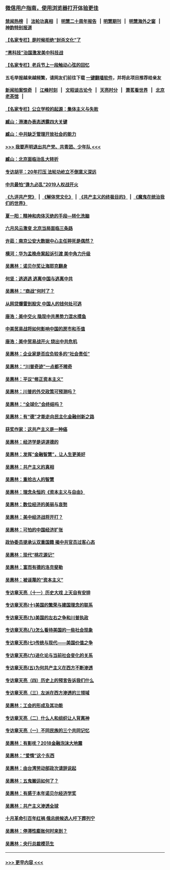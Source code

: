 ### [微信用户指南，使用浏览器打开体验更佳](https://github.com/gfw-breaker/banned-news1/blob/master/indexes/wechat-guide.md?t=0)
#### [禁闻热榜](热点新闻.md?t=0)  &nbsp;&nbsp;|&nbsp;&nbsp; [法轮功真相](https://github.com/gfw-breaker/truth/blob/master/README.md?t=0) &nbsp;&nbsp;|&nbsp;&nbsp; [明慧二十周年报告](https://github.com/gfw-breaker/mh-reports/blob/master/README.md?t=0) &nbsp;&nbsp;|&nbsp;&nbsp;[明慧期刊](https://github.com/gfw-breaker/mh-qikan) &nbsp;&nbsp;|&nbsp;&nbsp; [明慧海外之窗](https://github.com/gfw-breaker/mh-news/blob/master/README.md?t=0) &nbsp;&nbsp;|&nbsp;&nbsp; [神韵特别报道](https://github.com/gfw-breaker/mh-news/blob/master/shenyun.md?t=0)
#### [【名家专栏】是时候拒绝“封杀文化”了](../pages/nsc423/n11814093.md?t=02140744) 
#### [“黑科技”治国激发美中科技战](../pages/nsc423/n11638056.md?t=02140744) 
#### [【名家专栏】老兵节上一段触动心弦的回忆](../pages/nsc423/n11646016.md?t=02140744) 
#### 五毛举报越来越频繁，请网友们前往下载 [一键翻墙软件](https://github.com/gfw-breaker/ssr-accounts)，并将此项目推荐给亲友
#### [新闻拍案惊奇](https://github.com/gfw-breaker/banned-news1/blob/master/pages/link4.md) &nbsp;&nbsp;|&nbsp;&nbsp; [江峰时刻](https://github.com/gfw-breaker/banned-news1/blob/master/pages/link4.md) &nbsp;&nbsp;|&nbsp;&nbsp; [文昭谈古论今](https://github.com/gfw-breaker/banned-news1/blob/master/pages/link4.md) &nbsp;&nbsp;|&nbsp;&nbsp; [天亮时分](https://github.com/gfw-breaker/banned-news1/blob/master/pages/link4.md) &nbsp;&nbsp;|&nbsp;&nbsp; [萧茗看世界](https://github.com/gfw-breaker/banned-news1/blob/master/pages/link4.md) &nbsp;&nbsp;|&nbsp;&nbsp; [北京老茶馆](https://github.com/gfw-breaker/banned-news1/blob/master/pages/link4.md) &nbsp;&nbsp;|&nbsp;&nbsp; 
#### [【名家专栏】公立学校的起源：集体主义与失败](../pages/nsc423/n11601833.md?t=02140744) 
#### [臧山：港澳办表态透露四大关键](../pages/nsc423/n11421628.md?t=02140744) 
#### [臧山：中共缺乏管理开放社会的能力](../pages/nsc423/n11407457.md?t=02140744) 
#### [>>> 我要声明退出共产党、共青团、少年队 <<<](https://github.com/begood0513/goodnews/blob/master/quit/letter.md) 
#### [臧山：北京面临治乱大转折](../pages/nsc423/n11406895.md?t=02140744) 
#### [专访胡平：20年打压 法轮功屹立不倒意义深远](../pages/nsc423/n11398800.md?t=02140744) 
#### [中共最怕“逢九必乱”2019人权战开火](../pages/nsc423/n11385248.md?t=02140744) 
#### [《九评共产党》](https://github.com/begood0513/9ping.md/blob/master/README.md) &nbsp;|&nbsp; [《解体党文化》](../../../../jtdwh.md/blob/master/README.md)  &nbsp;|&nbsp; [《共产主义的终极目的》](../../../../gczydzjmd.md/blob/master/README.md) &nbsp;|&nbsp; [《魔鬼在统治我们的世界》](../../../../mgztzwmdsj.md/blob/master/README.md) 
#### [夏一阳：精神和肉体灭绝的手段—转化洗脑](../pages/nsc423/n11368250.md?t=02140744) 
#### [六月风云激变 北京当局面临三条路](../pages/nsc423/n11313668.md?t=02140744) 
#### [许茹：南京公安大数据中心主任猝死是偶然？](../pages/nsc423/n11064744.md?t=02140744) 
#### [横河：华为孟晚舟案起诉引渡 美中角力升级](../pages/nsc423/n11027230.md?t=02140744) 
#### [吴惠林：诺贝尔奖让海耶克翻身](../pages/nsc423/n10890049.md?t=02140744) 
#### [何坚：逃逃逃 逃离中国与逃离中共](../pages/nsc423/n10592891.md?t=02140744) 
#### [吴惠林：“商战”何时了？](../pages/nsc423/n10573558.md?t=02140744) 
#### [从网贷爆雷到股灾 中国人的钱何处可逃](../pages/nsc423/n10572800.md?t=02140744) 
#### [唐浩：美中交火 隐现中共黑势力混水摸鱼](../pages/nsc423/n10544040.md?t=02140744) 
#### [中美贸易战将如何影响中国的房市和币值](../pages/nsc423/n10543697.md?t=02140744) 
#### [唐浩：美中贸易战开火 烧出中共危机](../pages/nsc423/n10540126.md?t=02140744) 
#### [吴惠林：企业家是否应负较多的“社会责任”](../pages/nsc423/n10535022.md?t=02140744) 
#### [吴惠林：“川普奇迹”一点都不稀奇](../pages/nsc423/n10512808.md?t=02140744) 
#### [吴惠林：平议“修正资本主义”](../pages/nsc423/n10495724.md?t=02140744) 
#### [吴惠林：川普的外交政策可预测吗？](../pages/nsc423/n10462387.md?t=02140744) 
#### [吴惠林：“全球化”会终结吗？](../pages/nsc423/n10452838.md?t=02140744) 
#### [吴惠林：有“德”才能走向民主化金融创新之路](../pages/nsc423/n10432292.md?t=02140744) 
#### [获奖作家：这共产主义是一种癌](../pages/nsc423/n10431541.md?t=02140744) 
#### [吴惠林：经济学是讲道德的](../pages/nsc423/n10398014.md?t=02140744) 
#### [吴惠林：发挥“金融智慧”，让人生更美好](../pages/nsc423/n10375019.md?t=02140744) 
#### [吴惠林：共产主义的真相](../pages/nsc423/n10351394.md?t=02140744) 
#### [吴惠林：重拾古人的智慧](../pages/nsc423/n10337691.md?t=02140744) 
#### [吴惠林：理念永恒的《资本主义与自由》](../pages/nsc423/n10316274.md?t=02140744) 
#### [吴惠林：数位经济的美丽与哀愁](../pages/nsc423/n10292946.md?t=02140744) 
#### [吴惠林：美中经济战将开打？](../pages/nsc423/n10258825.md?t=02140744) 
#### [吴惠林：可怕的中国经济扩张](../pages/nsc423/n10219147.md?t=02140744) 
#### [政协委员提承认双重国籍 揭中共官员过客心态](../pages/nsc423/n10208809.md?t=02140744) 
#### [吴惠林：现代“桃花源记”](../pages/nsc423/n10185234.md?t=02140744) 
#### [吴惠林：富而有德的洛克斐勒](../pages/nsc423/n10142264.md?t=02140744) 
#### [吴惠林：被诬蔑的“资本主义”](../pages/nsc423/n10124816.md?t=02140744) 
#### [专访章天亮（十一）历史大戏 上天自有安排](../pages/nsc423/n10094905.md?t=02140744) 
#### [专访章天亮(十)美国的繁荣与建国理念的联系](../pages/nsc423/n10094899.md?t=02140744) 
#### [专访章天亮(九)美国的左右之争和川普执政](../pages/nsc423/n10094889.md?t=02140744) 
#### [专访章天亮(八)怎么看待美国的一些社会现象](../pages/nsc423/n10094857.md?t=02140744) 
#### [专访章天亮(七)传统与现代——美国价值之争](../pages/nsc423/n10093140.md?t=02140744) 
#### [专访章天亮(六)进化论与当前社会变化的关系](../pages/nsc423/n10092036.md?t=02140744) 
#### [专访章天亮(五)为何共产主义在西方不断渗透](../pages/nsc423/n10083620.md?t=02140744) 
#### [专访章天亮（四）历史上的预言告诉我们什么](../pages/nsc423/n10083606.md?t=02140744) 
#### [专访章天亮（三）左派在西方渗透的三领域](../pages/nsc423/n10081115.md?t=02140744) 
#### [吴惠林：工会的形成及其功能](../pages/nsc423/n10080633.md?t=02140744) 
#### [专访章天亮（二）什么人和组织让人背离神](../pages/nsc423/n10076637.md?t=02140744) 
#### [专访章天亮（一）不同民族的三个共同记忆](../pages/nsc423/n10074188.md?t=02140744) 
#### [吴惠林：有影呒？2018金融泡沫大地震](../pages/nsc423/n10040534.md?t=02140744) 
#### [吴惠林：“爱情”这个东西](../pages/nsc423/n10019423.md?t=02140744) 
#### [吴惠林：由台湾劳动部政次请辞说起](../pages/nsc423/n9979679.md?t=02140744) 
#### [吴惠林：五鬼搬运如何了？](../pages/nsc423/n9925338.md?t=02140744) 
#### [吴惠林：有感于本年诺贝尔经济学奖](../pages/nsc423/n9871883.md?t=02140744) 
#### [吴惠林：共产主义渗透全球](../pages/nsc423/n9812748.md?t=02140744) 
#### [十月革命引百年红祸 俄总统候选人吁下葬列宁](../pages/nsc423/n9810182.md?t=02140744) 
#### [吴惠林：停滞性膨胀何时来到？](../pages/nsc423/n9764136.md?t=02140744) 
#### [吴惠林：央行总裁模范生](../pages/nsc423/n9728134.md?t=02140744) 

----
#### [ >>> 更早内容 <<< ](../indexes/nsc423-earlier.md)
